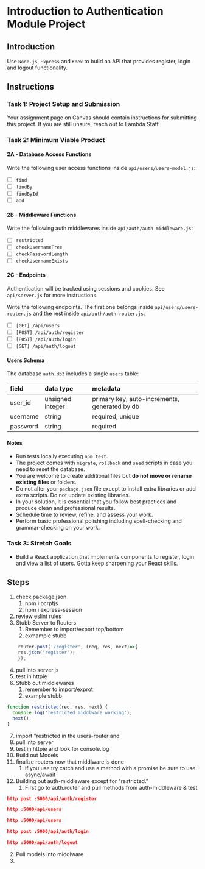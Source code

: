 # Introduction to Authentication Module Project

## Introduction

Use `Node.js`, `Express` and `Knex` to build an API that provides register, login and logout functionality.

## Instructions

### Task 1: Project Setup and Submission

Your assignment page on Canvas should contain instructions for submitting this project. If you are still unsure, reach out to Lambda Staff.

### Task 2: Minimum Viable Product

#### 2A - Database Access Functions

Write the following user access functions inside `api/users/users-model.js`:

- [ ] `find`
- [ ] `findBy`
- [ ] `findById`
- [ ] `add`

#### 2B - Middleware Functions

Write the following auth middlewares inside `api/auth/auth-middleware.js`:

- [ ] `restricted`
- [ ] `checkUsernameFree`
- [ ] `checkPasswordLength`
- [ ] `checkUsernameExists`

#### 2C - Endpoints

Authentication will be tracked using sessions and cookies. See `api/server.js` for more instructions.

Write the following endpoints. The first one belongs inside `api/users/users-router.js` and the rest inside `api/auth/auth-router.js`:

- [ ] `[GET] /api/users`
- [ ] `[POST] /api/auth/register`
- [ ] `[POST] /api/auth/login`
- [ ] `[GET] /api/auth/logout`

#### Users Schema

The database `auth.db3` includes a single `users` table:

| field    | data type        | metadata                                      |
| :------- | :--------------- | :-------------------------------------------- |
| user_id  | unsigned integer | primary key, auto-increments, generated by db |
| username | string           | required, unique                              |
| password | string           | required                                      |

#### Notes

- Run tests locally executing `npm test`.
- The project comes with `migrate`, `rollback` and `seed` scripts in case you need to reset the database.
- You are welcome to create additional files but **do not move or rename existing files** or folders.
- Do not alter your `package.json` file except to install extra libraries or add extra scripts. Do not update existing libraries.
- In your solution, it is essential that you follow best practices and produce clean and professional results.
- Schedule time to review, refine, and assess your work.
- Perform basic professional polishing including spell-checking and grammar-checking on your work.

### Task 3: Stretch Goals

- Build a React application that implements components to register, login and view a list of users. Gotta keep sharpening your React skills.


## Steps

1. check package.json
   1. npm i bcrptjs
   2. npm i express-session
2. review eslint rules
3. Stubb Server to Routers
   1. Remember to import/export top/bottom
   2. exmample stubb
```javascript
    router.post('/register', (req, res, next)=>{
    res.json('register');
    });
```
4. pull into server.js
5. test in httpie
6. Stubb out middlewares
   1. remember to import/exprot
   2. example stubb
```javascript
function restricted(req, res, next) {
  console.log('restricted middlware working');
  next();
}
```
7. import "restricted in the users-router and 
8. pull into server
9. test in httpie and look for console.log
10. Build out Models
11. finalize routers now that middlware is done
    1.  if you use try catch and use a method with a promise be sure to use async/await
12. Building out auth-middleware except for "restricted." 
    1.  First go to auth.router and pull methods from auth-middleware & test 
```json
http post :5000/api/auth/register

http :5000/api/users

http :5000/api/users

http post :5000/api/auth/login

http :5000/api/auth/logout
```
  2.  Pull models into middlware
  3.  
